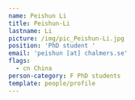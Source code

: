```yaml
---
name: Peishun Li
title: Peishun-Li
lastname: Li
picture: /img/pic_Peishun-Li.jpg
position: 'PhD student '
email: 'peishun [at] chalmers.se'
flags:
  - cn China
person-category: F PhD students
template: people/profile
---
```


